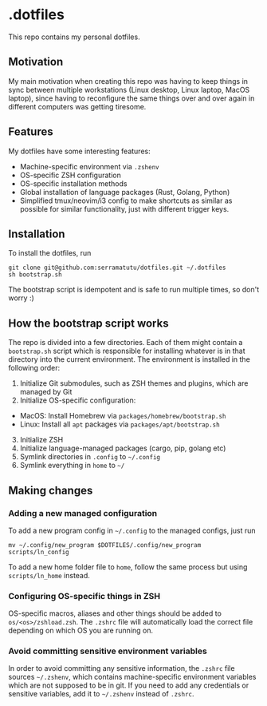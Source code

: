 # .dotfiles
This repo contains my personal dotfiles.

## Motivation
My main motivation when creating this repo was having to keep things in sync between multiple workstations (Linux desktop, Linux laptop, MacOS laptop), since having to reconfigure the same things over and over again in different computers was getting tiresome.

## Features
My dotfiles have some interesting features:
- Machine-specific environment via `.zshenv`
- OS-specific ZSH configuration
- OS-specific installation methods
- Global installation of language packages (Rust, Golang, Python)
- Simplified tmux/neovim/i3 config to make shortcuts as similar as possible for similar functionality, just with different trigger keys.

## Installation
To install the dotfiles, run
```
git clone git@github.com:serramatutu/dotfiles.git ~/.dotfiles
sh bootstrap.sh
```
The bootstrap script is idempotent and is safe to run multiple times, so don't worry :)

## How the bootstrap script works
The repo is divided into a few directories. Each of them might contain a `bootstrap.sh` script which is responsible for installing whatever is in that directory into the current environment. The environment is installed in the following order:
1. Initialize Git submodules, such as ZSH themes and plugins, which are managed by Git
2. Initialize OS-specific configuration:
  - MacOS: Install Homebrew via `packages/homebrew/bootstrap.sh`
  - Linux: Install all `apt` packages via `packages/apt/bootstrap.sh`
3. Initialize ZSH 
4. Initialize language-managed packages (cargo, pip, golang etc)
5. Symlink directories in `.config` to `~/.config`
6. Symlink everything in `home` to `~/`

## Making changes 

### Adding a new managed configuration
To add a new program config in `~/.config` to the managed configs, just run
```
mv ~/.config/new_program $DOTFILES/.config/new_program
scripts/ln_config
```

To add a new home folder file to `home`, follow the same process but using `scripts/ln_home` instead.

### Configuring OS-specific things in ZSH
OS-specific macros, aliases and other things should be added to `os/<os>/zshload.zsh`. The `.zshrc` file will automatically load the correct file depending on which OS you are running on.

### Avoid committing sensitive environment variables
In order to avoid committing any sensitive information, the `.zshrc` file sources `~/.zshenv`, which contains machine-specific environment variables which are not supposed to be in git. If you need to add any credentials or sensitive variables, add it to `~/.zshenv` instead of `.zshrc`.

